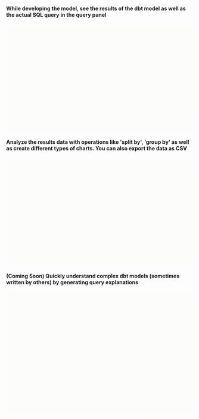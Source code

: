 #### While developing the model, see the results of the dbt model as well as the actual SQL query in the query panel

![Preview query results and SQL](./images/query-results-and-SQL.gif)

#### Analyze the results data with operations like 'split by', 'group by' as well as create different types of charts. You can also export the data as CSV

![Results data analysis and export](./images/EDA-and-export.gif)

#### (Coming Soon) Quickly understand complex dbt models (sometimes written by others) by generating query explanations

![Results data analysis and export](./images/query-explanation.gif)
